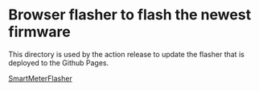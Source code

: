 # Browser flasher to flash the newest firmware
This directory is used by the action release to update the flasher that is deployed to the Github Pages.

[SmartMeterFlasher](https://avanseti.github.io/SmartMeter_DIY/)
